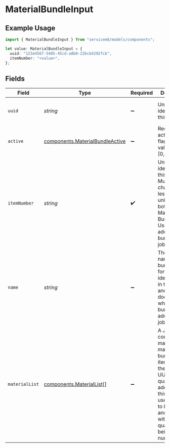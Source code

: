 # MaterialBundleInput

## Example Usage

```typescript
import { MaterialBundleInput } from "servicem8/models/components";

let value: MaterialBundleInput = {
  uuid: "123e4567-5405-45cd-a8b0-22bcb4292fcb",
  itemNumber: "<value>",
};
```

## Fields

| Field                                                                                                                                                                                                                                        | Type                                                                                                                                                                                                                                         | Required                                                                                                                                                                                                                                     | Description                                                                                                                                                                                                                                  | Example                                                                                                                                                                                                                                      |
| -------------------------------------------------------------------------------------------------------------------------------------------------------------------------------------------------------------------------------------------- | -------------------------------------------------------------------------------------------------------------------------------------------------------------------------------------------------------------------------------------------- | -------------------------------------------------------------------------------------------------------------------------------------------------------------------------------------------------------------------------------------------- | -------------------------------------------------------------------------------------------------------------------------------------------------------------------------------------------------------------------------------------------- | -------------------------------------------------------------------------------------------------------------------------------------------------------------------------------------------------------------------------------------------- |
| `uuid`                                                                                                                                                                                                                                       | *string*                                                                                                                                                                                                                                     | :heavy_minus_sign:                                                                                                                                                                                                                           | Unique identifier for this record                                                                                                                                                                                                            | 123e4567-5405-45cd-a8b0-22bcb4292fcb                                                                                                                                                                                                         |
| `active`                                                                                                                                                                                                                                     | [components.MaterialBundleActive](../../models/components/materialbundleactive.md)                                                                                                                                                           | :heavy_minus_sign:                                                                                                                                                                                                                           | Record active/deleted flag.  Valid values are [0,1]                                                                                                                                                                                          |                                                                                                                                                                                                                                              |
| `itemNumber`                                                                                                                                                                                                                                 | *string*                                                                                                                                                                                                                                     | :heavy_check_mark:                                                                                                                                                                                                                           | Unique identifier for this bundle. Must be 30 characters or less and unique across both Materials and Bundles. Used when adding bundles to jobs.                                                                                             |                                                                                                                                                                                                                                              |
| `name`                                                                                                                                                                                                                                       | *string*                                                                                                                                                                                                                                     | :heavy_minus_sign:                                                                                                                                                                                                                           | The display name of the bundle. Used for identification in the system and shows on documents when the bundle is added to a job.                                                                                                              |                                                                                                                                                                                                                                              |
| `materialList`                                                                                                                                                                                                                               | [components.MaterialList](../../models/components/materiallist.md)[]                                                                                                                                                                         | :heavy_minus_sign:                                                                                                                                                                                                                           | A JSON array containing the materials that make up this bundle. Each item includes the material's UUID and the quantity to be added when this bundle is used. Limited to between 1 and 50 items, with all quantities being positive numbers. |                                                                                                                                                                                                                                              |